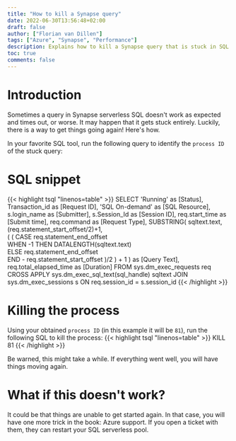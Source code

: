 ```yaml
---
title: "How to kill a Synapse query"
date: 2022-06-30T13:56:48+02:00
draft: false
author: ["Florian van Dillen"]
tags: ["Azure", "Synapse", "Performance"]
description: Explains how to kill a Synapse query that is stuck in SQL serverless pool.
toc: true
comments: false
---
```


# Introduction
Sometimes a query in Synapse serverless SQL doesn't work as expected and times out, or worse. It may happen that it gets stuck entirely. Luckily, there is a way to get things going again! Here's how.

In your favorite SQL tool, run the following query to identify the `process ID` of the stuck query:

# SQL snippet
{{< highlight tsql "linenos=table" >}}
	SELECT 
	    'Running' as [Status],
        Transaction_id as [Request ID],
        'SQL On-demand' as [SQL Resource],
        s.login_name as [Submitter],
        s.Session_Id as [Session ID],
        req.start_time as [Submit time],
        req.command as [Request Type],
    SUBSTRING(
	        sqltext.text, 
	        (req.statement_start_offset/2)+1,   
	        (
	            (
	                CASE req.statement_end_offset  
	                    WHEN -1 THEN DATALENGTH(sqltext.text)  
	                    ELSE req.statement_end_offset  
	                END - req.statement_start_offset
	            )/2
	        ) + 1
	    ) as [Query Text],
	    req.total_elapsed_time as [Duration]
	FROM 
	    sys.dm_exec_requests req
	    CROSS APPLY sys.dm_exec_sql_text(sql_handle) sqltext
	    JOIN sys.dm_exec_sessions s ON req.session_id = s.session_id 
{{< /highlight >}}

# Killing the process
Using your obtained `process ID` (in this example it will be `81`), run the following SQL to kill the process:
{{< highlight tsql "linenos=table" >}}
KILL 81
{{< /highlight >}}

Be warned, this might take a while. If everything went well, you will have things moving again.

# What if this doesn't work?
It could be that things are unable to get started again. In that case, you will have one more trick in the book: Azure support. If you open a ticket with them, they can restart your SQL serverless pool.